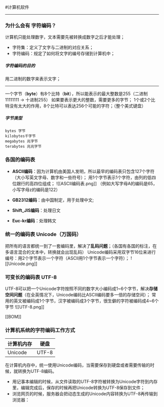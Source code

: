 #计算机软件 
***
### 为什么会有 字符编码？
计算机只能处理数字，文本需要先被转换成数字之后才能处理；
-   字符集：定义了文字与二进制的对应关系；
-   字符编码：规定了如何将文字的编号存储到计算机中；

##### 字符编码的目的
用二进制的数字来表示文字；
***
一个字节（**byte**）有8个比特（**bit**），所以能表示的最大整数是255（二进制11111111 -> 十进制255）
如果要表示更大的整数，需要更多的字节；
1个或2个比特没有太大的作用，8个比特可以表达256个可能的字符；（整个美式键盘）

##### 字节类型
    bytes 字节
    kilobytes千字节
    megabytes 兆字节
    terabytes 兆兆字节

### 各国的编码表
-   **ASCII编码**：因为计算机由美国人发明，所以最早的编码表只包含127个字符（大小写英文字母、数字和一些符号）；
	  用1个字节表示1个字符，由列的低四位跟行的高四位组成；
	  ![[ASCII编码表.png]]
    （例如大写字母A的编码是65，小写字母z的编码是122）
    
-   **GB2312编码**：由中国制定，用于处理中文;
-   **Shift_JIS编码**：处理日文
-   **Euc-kr编码**：处理韩文

### 统一的编码表 Unicode（万国码）
把所有的语言都统一到了一套编码里，解决了**乱码问题**；（各国有各国的标注，在多语言混合的文本中，转换就会出现乱码）
Unicode编码采用双字节16位来进行编号：用2个字节表示一个字符（ASCII用1个字节表示一个字符）；
![[Unicode.png]]

### 可变长的编码表 UTF-8
UTF-8可以把一个Unicode字符按照不同的数字大小编码成1~6个字节，解决**存储空间问题**（在全英情况下，Unicode编码比ASCII编码要多一倍的存储空间）；
常用的英文被编码成1个字节，汉字被编码成3个字节，很生僻的字符被编码成4~6个字节
![[UTF-8.png]]

[[BOM]]

### 计算机系统的字符编码工作方式
计算机内存 | 硬盘
--|-- 
Unicode|UTF-8
在计算机内存中，统一使用Unicode编码，当需要保存到硬盘或者需要传输的时候，就转换为UTF-8编码。
-   用记事本编辑的时候，从文件读取的UTF-8字符被转换为Unicode字符到内存里，编辑完成后，保存的时候再把Unicode转换为UTF-8保存到文件；
-   浏览网页的时候，服务器会把动态生成的Unicode内容转换为UTF-8再传输到浏览器：

